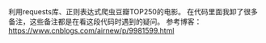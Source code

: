 利用requests库、正则表达式爬虫豆瓣TOP250的电影。
在代码里面我卸了很多备注，这些备注都是在看这段代码时遇到的疑问。
参考博客：https://www.cnblogs.com/airnew/p/9981599.html
